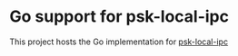 # Go support for psk-local-ipc

This project hosts the Go implementation for [psk-local-ipc](https://github.com/jc-lab/psk-local-ipc)
